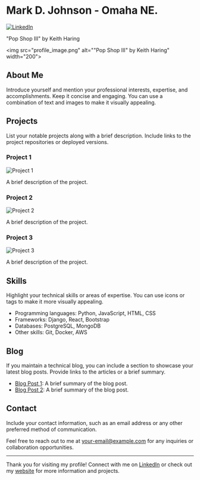 # Mark D. Johnson - Omaha NE.

[![LinkedIn](https://img.shields.io/badge/LinkedIn-Connect-blue?style=flat-square&logo=linkedin&logoColor=white)](https://www.linkedin.com/in/mark-johnson-366b95140/)

"Pop Shop III" by Keith Haring
<!-- Your Profile Image -->
<img src="profile_image.png" alt=""Pop Shop III" by Keith Haring" width="200">


## About Me

Introduce yourself and mention your professional interests, expertise, and accomplishments. Keep it concise and engaging. You can use a combination of text and images to make it visually appealing.

## Projects

List your notable projects along with a brief description. Include links to the project repositories or deployed versions.

### Project 1

![Project 1](project1_thumbnail.png)

A brief description of the project.

### Project 2

![Project 2](project2_thumbnail.png)

A brief description of the project.

### Project 3

![Project 3](project3_thumbnail.png)

A brief description of the project.

## Skills

Highlight your technical skills or areas of expertise. You can use icons or tags to make it more visually appealing.

- Programming languages: Python, JavaScript, HTML, CSS
- Frameworks: Django, React, Bootstrap
- Databases: PostgreSQL, MongoDB
- Other skills: Git, Docker, AWS

## Blog

If you maintain a technical blog, you can include a section to showcase your latest blog posts. Provide links to the articles or a brief summary.

- [Blog Post 1](https://your-blog-url.com/post-1): A brief summary of the blog post.
- [Blog Post 2](https://your-blog-url.com/post-2): A brief summary of the blog post.

## Contact

Include your contact information, such as an email address or any other preferred method of communication.

Feel free to reach out to me at [your-email@example.com](mailto:your-email@example.com) for any inquiries or collaboration opportunities.

---

Thank you for visiting my profile! Connect with me on [LinkedIn](https://www.linkedin.com/in/your-linkedin-profile) or check out my [website](https://your-website-url.com/) for more information and projects.
